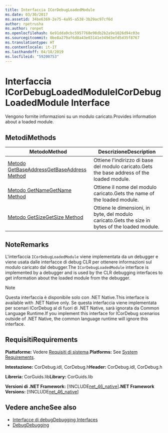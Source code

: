 ```yaml
---
title: Interfaccia ICorDebugLoadedModule
ms.date: 03/30/2017
ms.assetid: 34be6369-2e75-4a95-a538-3b29ac97cf6d
author: rpetrusha
ms.author: ronpet
ms.openlocfilehash: 6e91dda9cbc5957768e98db2b2a9e1026d94c03e
ms.sourcegitcommit: 0be8a279af6d8a43e03141e349d3efd5d35f8767
ms.translationtype: HT
ms.contentlocale: it-IT
ms.lasthandoff: 04/18/2019
ms.locfileid: "59200753"
---
```

# <a name="icordebugloadedmodule-interface"></a><span data-ttu-id="70e1c-102">Interfaccia ICorDebugLoadedModule</span><span class="sxs-lookup"><span data-stu-id="70e1c-102">ICorDebugLoadedModule Interface</span></span>
<span data-ttu-id="70e1c-103">Vengono fornite informazioni su un modulo caricato.</span><span class="sxs-lookup"><span data-stu-id="70e1c-103">Provides information about a loaded module.</span></span>  
  
## <a name="methods"></a><span data-ttu-id="70e1c-104">Metodi</span><span class="sxs-lookup"><span data-stu-id="70e1c-104">Methods</span></span>  
  
|<span data-ttu-id="70e1c-105">Metodo</span><span class="sxs-lookup"><span data-stu-id="70e1c-105">Method</span></span>|<span data-ttu-id="70e1c-106">Descrizione</span><span class="sxs-lookup"><span data-stu-id="70e1c-106">Description</span></span>|  
|------------|-----------------|  
|[<span data-ttu-id="70e1c-107">Metodo GetBaseAddress</span><span class="sxs-lookup"><span data-stu-id="70e1c-107">GetBaseAddress Method</span></span>](../../../../docs/framework/unmanaged-api/debugging/icordebugloadedmodule-getbaseaddress-method.md)|<span data-ttu-id="70e1c-108">Ottiene l'indirizzo di base del modulo caricato.</span><span class="sxs-lookup"><span data-stu-id="70e1c-108">Gets the base address of the loaded module.</span></span>|  
|[<span data-ttu-id="70e1c-109">Metodo GetName</span><span class="sxs-lookup"><span data-stu-id="70e1c-109">GetName Method</span></span>](../../../../docs/framework/unmanaged-api/debugging/icordebugloadedmodule-getname-method.md)|<span data-ttu-id="70e1c-110">Ottiene il nome del modulo caricato.</span><span class="sxs-lookup"><span data-stu-id="70e1c-110">Gets the name of the loaded module.</span></span>|  
|[<span data-ttu-id="70e1c-111">Metodo GetSize</span><span class="sxs-lookup"><span data-stu-id="70e1c-111">GetSize Method</span></span>](../../../../docs/framework/unmanaged-api/debugging/icordebugloadedmodule-getsize-method.md)|<span data-ttu-id="70e1c-112">Ottiene le dimensioni, in byte, del modulo caricato.</span><span class="sxs-lookup"><span data-stu-id="70e1c-112">Gets the size in bytes of the loaded module.</span></span>|  
  
## <a name="remarks"></a><span data-ttu-id="70e1c-113">Note</span><span class="sxs-lookup"><span data-stu-id="70e1c-113">Remarks</span></span>  
 <span data-ttu-id="70e1c-114">L'interfaccia `ICorDebugLoadedModule` viene implementata da un debugger e viene usata dalle interfacce di debug CLR per ottenere informazioni sul modulo caricato dal debugger.</span><span class="sxs-lookup"><span data-stu-id="70e1c-114">The `ICorDebugLoadedModule` interface is implemented by a debugger and is used by the CLR debugging interfaces to get information about the loaded module from the debugger.</span></span>  
  
> [!NOTE]
>  <span data-ttu-id="70e1c-115">Questa interfaccia è disponibile solo con .NET Native.</span><span class="sxs-lookup"><span data-stu-id="70e1c-115">This interface is available with .NET Native only.</span></span> <span data-ttu-id="70e1c-116">Se questa interfaccia viene implementata per scenari ICorDebug al di fuori di .NET Native, sarà ignorata da Common Language Runtime.</span><span class="sxs-lookup"><span data-stu-id="70e1c-116">If you implement this interface for ICorDebug scenarios outside of .NET Native, the common language runtime will ignore this interface.</span></span>  
  
## <a name="requirements"></a><span data-ttu-id="70e1c-117">Requisiti</span><span class="sxs-lookup"><span data-stu-id="70e1c-117">Requirements</span></span>  
 <span data-ttu-id="70e1c-118">**Piattaforme:** Vedere [Requisiti di sistema](../../../../docs/framework/get-started/system-requirements.md).</span><span class="sxs-lookup"><span data-stu-id="70e1c-118">**Platforms:** See [System Requirements](../../../../docs/framework/get-started/system-requirements.md).</span></span>  
  
 <span data-ttu-id="70e1c-119">**Intestazione:** CorDebug.idl, CorDebug.h</span><span class="sxs-lookup"><span data-stu-id="70e1c-119">**Header:** CorDebug.idl, CorDebug.h</span></span>  
  
 <span data-ttu-id="70e1c-120">**Libreria:** CorGuids.lib</span><span class="sxs-lookup"><span data-stu-id="70e1c-120">**Library:** CorGuids.lib</span></span>  
  
 <span data-ttu-id="70e1c-121">**Versioni di .NET Framework:** [!INCLUDE[net_46_native](../../../../includes/net-46-native-md.md)]</span><span class="sxs-lookup"><span data-stu-id="70e1c-121">**.NET Framework Versions:** [!INCLUDE[net_46_native](../../../../includes/net-46-native-md.md)]</span></span>  
  
## <a name="see-also"></a><span data-ttu-id="70e1c-122">Vedere anche</span><span class="sxs-lookup"><span data-stu-id="70e1c-122">See also</span></span>

- [<span data-ttu-id="70e1c-123">Interfacce di debug</span><span class="sxs-lookup"><span data-stu-id="70e1c-123">Debugging Interfaces</span></span>](../../../../docs/framework/unmanaged-api/debugging/debugging-interfaces.md)
- [<span data-ttu-id="70e1c-124">Debug</span><span class="sxs-lookup"><span data-stu-id="70e1c-124">Debugging</span></span>](../../../../docs/framework/unmanaged-api/debugging/index.md)
